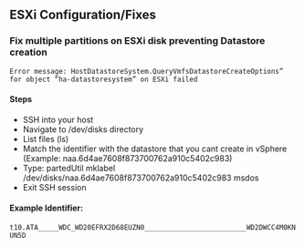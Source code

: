 ## ESXi Configuration/Fixes

### Fix multiple partitions on ESXi disk preventing Datastore creation

`Error message: HostDatastoreSystem.QueryVmfsDatastoreCreateOptions” for object “ha-datastoresystem” on ESXi failed`

#### Steps

- SSH into your host
- Navigate to /dev/disks directory
- List files (ls)
- Match the identifier with the datastore that you cant create in vSphere (Example: naa.6d4ae7608f873700762a910c5402c983)
- Type: partedUtil mklabel /dev/disks/naa.6d4ae7608f873700762a910c5402c983 msdos
- Exit SSH session

#### Example Identifier:

`t10.ATA_____WDC_WD20EFRX2D68EUZN0_________________________WD2DWCC4M0KNUN5D`
